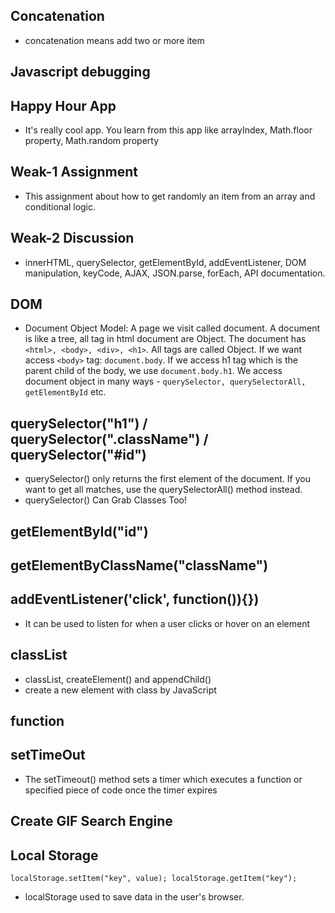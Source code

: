## Concatenation
- concatenation means add two or more item

## Javascript debugging

## Happy Hour App
- It's really cool app. You learn from this app like arrayIndex, Math.floor property, Math.random property

## Weak-1 Assignment 
- This assignment about how to get randomly an item from an array and conditional logic. 

## Weak-2 Discussion
- innerHTML, querySelector, getElementById, addEventListener, DOM manipulation, keyCode, AJAX, JSON.parse, forEach, API documentation.

## DOM
- Document Object Model: A page we visit called document. A document is like a tree, all tag in html document are Object. The document has `<html>, <body>, <div>, <h1>`. All tags are called Object. If we want access `<body>` tag: `document.body`. If we access h1 tag which is the parent child of the body, we use `document.body.h1`. We access document object in many ways - `querySelector, querySelectorAll, getElementById` etc.

## querySelector("h1") / querySelector(".className") / querySelector("#id")
- querySelector() only returns the first element of the document. If you want to get all matches, use the querySelectorAll() method instead.
- querySelector() Can Grab Classes Too!

## getElementById("id")

## getElementByClassName("className")
## addEventListener('click', function()){})
- It can be used to listen for when a user clicks or hover on an element


## classList
- classList, createElement() and appendChild()
- create a new element with class by JavaScript
## function

## setTimeOut
- The setTimeout() method sets a timer which executes a function or specified piece of code once the timer expires

## Create GIF Search Engine

## Local Storage
`localStorage.setItem("key", value); localStorage.getItem("key");`
- localStorage used to save data in the user's browser.